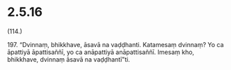 # 2.5.16

(114.)

197\. “Dvinnaṃ, bhikkhave, āsavā na vaḍḍhanti. Katamesaṃ dvinnaṃ? Yo ca āpattiyā āpattisaññī, yo ca anāpattiyā anāpattisaññī. Imesaṃ kho, bhikkhave, dvinnaṃ āsavā na vaḍḍhantī”ti.
